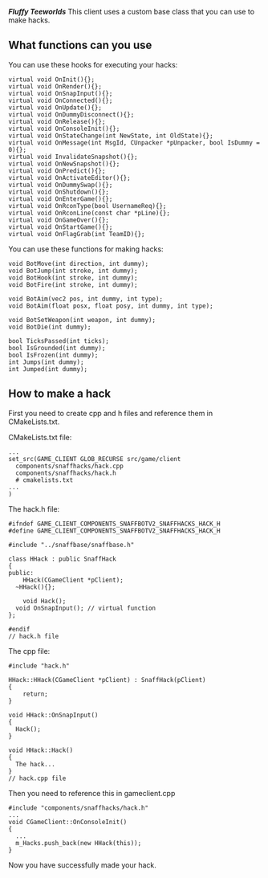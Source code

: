 ***Fluffy Teeworlds***
This client uses a custom base class that you can use to make hacks. 

**What functions can you use**
------
You can use these hooks for executing your hacks:
```
virtual void OnInit(){};
virtual void OnRender(){};
virtual void OnSnapInput(){};
virtual void OnConnected(){};
virtual void OnUpdate(){};
virtual void OnDummyDisconnect(){};
virtual void OnRelease(){};
virtual void OnConsoleInit(){};
virtual void OnStateChange(int NewState, int OldState){};
virtual void OnMessage(int MsgId, CUnpacker *pUnpacker, bool IsDummy = 0){};
virtual void InvalidateSnapshot(){};
virtual void OnNewSnapshot(){};
virtual void OnPredict(){};
virtual void OnActivateEditor(){};
virtual void OnDummySwap(){};
virtual void OnShutdown(){};
virtual void OnEnterGame(){};
virtual void OnRconType(bool UsernameReq){};
virtual void OnRconLine(const char *pLine){};
virtual void OnGameOver(){};
virtual void OnStartGame(){};
virtual void OnFlagGrab(int TeamID){};
```

You can use these functions for making hacks:
```
void BotMove(int direction, int dummy);
void BotJump(int stroke, int dummy);
void BotHook(int stroke, int dummy);
void BotFire(int stroke, int dummy);

void BotAim(vec2 pos, int dummy, int type);
void BotAim(float posx, float posy, int dummy, int type);

void BotSetWeapon(int weapon, int dummy);
void BotDie(int dummy);

bool TicksPassed(int ticks);
bool IsGrounded(int dummy);
bool IsFrozen(int dummy);
int Jumps(int dummy);
int Jumped(int dummy);
```

**How to make a hack**
-------
First you need to create cpp and h files and reference them in CMakeLists.txt.

CMakeLists.txt file:
```
...
set_src(GAME_CLIENT GLOB_RECURSE src/game/client
  components/snaffhacks/hack.cpp
  components/snaffhacks/hack.h
  # cmakelists.txt
...
)
```

The hack.h file:
```
#ifndef GAME_CLIENT_COMPONENTS_SNAFFBOTV2_SNAFFHACKS_HACK_H
#define GAME_CLIENT_COMPONENTS_SNAFFBOTV2_SNAFFHACKS_HACK_H

#include "../snaffbase/snaffbase.h"

class HHack : public SnaffHack
{
public:
	HHack(CGameClient *pClient);
  ~HHack(){};
  
	void Hack();
  void OnSnapInput(); // virtual function
};

#endif
// hack.h file
```

The cpp file:
```
#include "hack.h"

HHack::HHack(CGameClient *pClient) : SnaffHack(pClient)
{
	return;
}

void HHack::OnSnapInput()
{
  Hack();
}

void HHack::Hack()
{
  The hack...
}
// hack.cpp file
```

Then you need to reference this in gameclient.cpp
```
#include "components/snaffhacks/hack.h"
...
void CGameClient::OnConsoleInit()
{
  ...
  m_Hacks.push_back(new HHack(this));
}
```

Now you have successfully made your hack.
